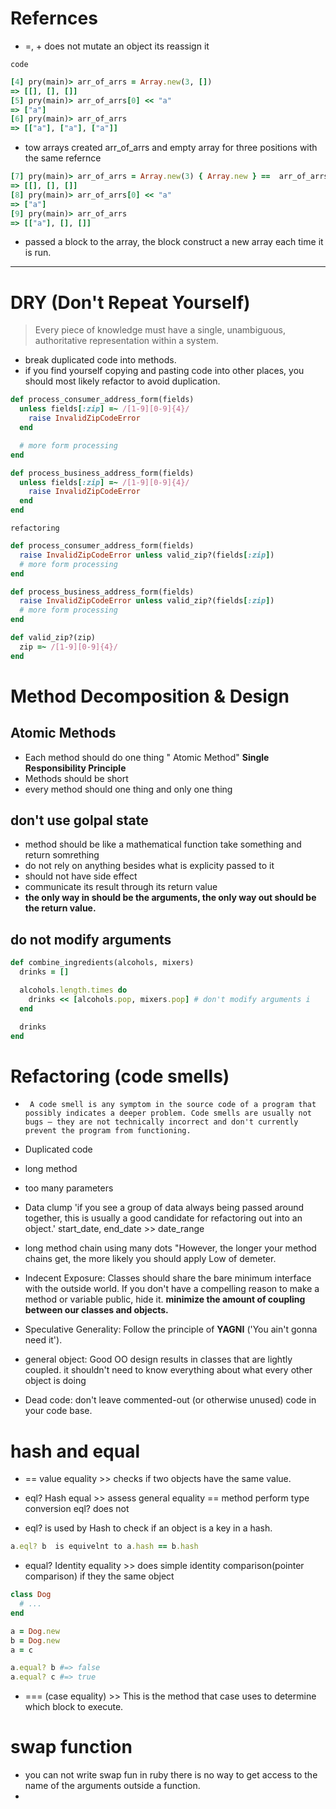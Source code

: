 # Refernces 
 * =, + does not mutate an object its reassign it 
 

  `code`
  ```ruby 
  [4] pry(main)> arr_of_arrs = Array.new(3, [])
  => [[], [], []]
  [5] pry(main)> arr_of_arrs[0] << "a"
  => ["a"]
  [6] pry(main)> arr_of_arrs
  => [["a"], ["a"], ["a"]]
  ``` 
  * tow arrays created arr_of_arrs and empty array for three positions with the same refernce 

  ```ruby
  [7] pry(main)> arr_of_arrs = Array.new(3) { Array.new } ==  arr_of_arrs = Array.new(3) { [] }
  => [[], [], []]
  [8] pry(main)> arr_of_arrs[0] << "a"
  => ["a"]
  [9] pry(main)> arr_of_arrs
  => [["a"], [], []] 
  ```

  * passed a block to the array, the block construct a new array each time it is run.


- - - 


# DRY (Don't Repeat Yourself) 
 > Every piece of knowledge must have a single, unambiguous, authoritative representation within a system.

* break duplicated code into methods. 
* if you find yourself copying and pasting code into other places, you should most likely refactor to avoid duplication.


```ruby
def process_consumer_address_form(fields)
  unless fields[:zip] =~ /[1-9][0-9]{4}/
    raise InvalidZipCodeError
  end

  # more form processing
end

def process_business_address_form(fields)
  unless fields[:zip] =~ /[1-9][0-9]{4}/
    raise InvalidZipCodeError
  end
end 
```

`refactoring` 

```ruby 
def process_consumer_address_form(fields)
  raise InvalidZipCodeError unless valid_zip?(fields[:zip])
  # more form processing
end

def process_business_address_form(fields)
  raise InvalidZipCodeError unless valid_zip?(fields[:zip])
  # more form processing
end

def valid_zip?(zip)
  zip =~ /[1-9][0-9]{4}/
end 
```

# Method Decomposition & Design 
## Atomic Methods 
* Each method should do one thing " Atomic Method" **Single Responsibility Principle**  
* Methods should be short 
* every method should one thing and only one thing 

## don't use golpal state 
* method should be like a mathematical function take something and return somrething 
* do not rely on anything besides what is explicity passed to it 
* should not have side effect 
* communicate its result through its return value 
* **the only way in should be the arguments, the only way out should be the return value.** 

## do not modify arguments 
```ruby 
def combine_ingredients(alcohols, mixers)
  drinks = []

  alcohols.length.times do
    drinks << [alcohols.pop, mixers.pop] # don't modify arguments i
  end

  drinks
end
``` 
# Refactoring (code smells) 
 * `` A code smell is any symptom in the source code of a program that possibly indicates a deeper problem. Code smells are usually not bugs — they are not technically incorrect and don't currently prevent the program from functioning.`` 

 * Duplicated code 
 * long method 
 * too many parameters 
 * Data clump 'if you see a group of data always being passed around together, this is usually a good candidate for refactoring out into an object.' start_date, end_date >> date_range
 * long method chain using many dots "However, the longer your method chains get, the more likely you should apply Low of demeter. 
 * Indecent Exposure:  Classes should share the bare minimum interface with the outside world. If you don't have a compelling reason to make a method or variable public, hide it. **minimize the amount of coupling between our classes and objects.**
 * Speculative Generality:  Follow the principle of **YAGNI** ('You ain't gonna need it'). 
 * general object: Good OO design results in classes that are lightly coupled. it shouldn't need to know everything about what every other object is doing 
 * Dead code: don't leave commented-out (or otherwise unused) code in your code base. 


# hash and equal 
 * == value equality >> checks if two objects have the same value. 

 * eql? Hash equal >> assess general equality 
 == method perform type conversion eql? does not 
  * eql? is used by Hash to check if an object is a key in a hash.
  
 ```ruby 
 a.eql? b  is equivelnt to a.hash == b.hash 
 ```

 * equal? Identity equality >> does simple identity comparison(pointer comparison) if they the same object 

 ```ruby 
 class Dog
   # ...
end

a = Dog.new
b = Dog.new
a = c

a.equal? b #=> false
a.equal? c #=> true
``` 

* === (case equality) >> This is the method that case uses to determine which block to execute.

# swap function 
 * you can not write swap fun in ruby there is no way to get access to the name of the arguments outside a function. 
 *
